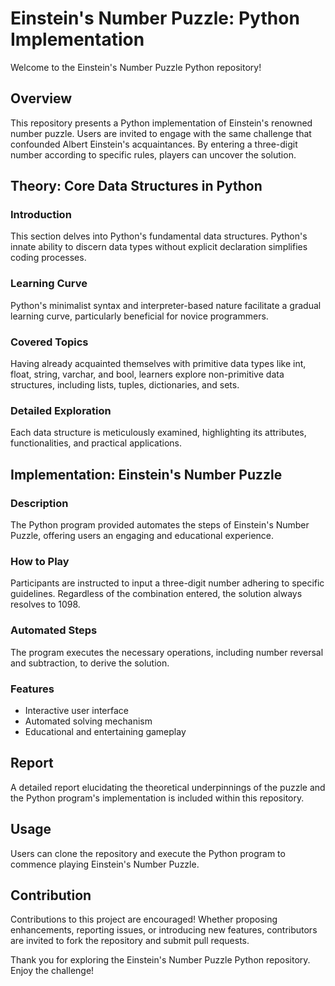 # Einstein's Number Puzzle: Python Implementation

Welcome to the Einstein's Number Puzzle Python repository!

## Overview

This repository presents a Python implementation of Einstein's renowned number puzzle. Users are invited to engage with the same challenge that confounded Albert Einstein's acquaintances. By entering a three-digit number according to specific rules, players can uncover the solution.

## Theory: Core Data Structures in Python

### Introduction
This section delves into Python's fundamental data structures. Python's innate ability to discern data types without explicit declaration simplifies coding processes.

### Learning Curve
Python's minimalist syntax and interpreter-based nature facilitate a gradual learning curve, particularly beneficial for novice programmers.

### Covered Topics
Having already acquainted themselves with primitive data types like int, float, string, varchar, and bool, learners explore non-primitive data structures, including lists, tuples, dictionaries, and sets.

### Detailed Exploration
Each data structure is meticulously examined, highlighting its attributes, functionalities, and practical applications.

## Implementation: Einstein's Number Puzzle

### Description
The Python program provided automates the steps of Einstein's Number Puzzle, offering users an engaging and educational experience.

### How to Play
Participants are instructed to input a three-digit number adhering to specific guidelines. Regardless of the combination entered, the solution always resolves to 1098.

### Automated Steps
The program executes the necessary operations, including number reversal and subtraction, to derive the solution.

### Features
- Interactive user interface
- Automated solving mechanism
- Educational and entertaining gameplay

## Report
A detailed report elucidating the theoretical underpinnings of the puzzle and the Python program's implementation is included within this repository.

## Usage
Users can clone the repository and execute the Python program to commence playing Einstein's Number Puzzle.

## Contribution
Contributions to this project are encouraged! Whether proposing enhancements, reporting issues, or introducing new features, contributors are invited to fork the repository and submit pull requests.

Thank you for exploring the Einstein's Number Puzzle Python repository. Enjoy the challenge!
